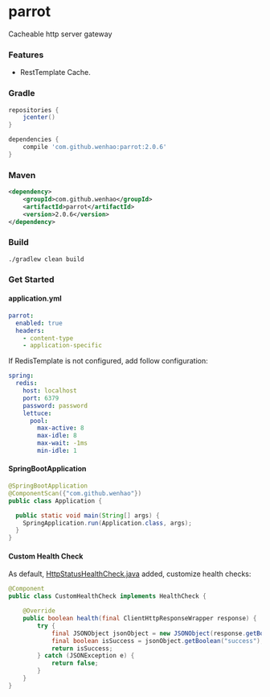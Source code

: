 # parrot

Cacheable http server gateway

### Features

* RestTemplate Cache.

### Gradle

```groovy
repositories {
    jcenter()
}

dependencies {
    compile 'com.github.wenhao:parrot:2.0.6'
}
```

### Maven

```xml
<dependency>
    <groupId>com.github.wenhao</groupId>
    <artifactId>parrot</artifactId>
    <version>2.0.6</version>
</dependency>
```

### Build

```
./gradlew clean build
```

### Get Started

#### application.yml

```yaml
parrot:
  enabled: true
  headers:
    - content-type
    - application-specific
```

If RedisTemplate is not configured, add follow configuration:
```yaml
spring:
  redis:
    host: localhost
    port: 6379
    password: password
    lettuce:
      pool:
        max-active: 8
        max-idle: 8
        max-wait: -1ms
        min-idle: 1
```

#### SpringBootApplication

```java
@SpringBootApplication
@ComponentScan({"com.github.wenhao"})
public class Application {

  public static void main(String[] args) {
    SpringApplication.run(Application.class, args);
  }
}
```

#### Custom Health Check

As default, [HttpStatusHealthCheck.java] added, customize health checks:

```java
@Component
public class CustomHealthCheck implements HealthCheck {

    @Override
    public boolean health(final ClientHttpResponseWrapper response) {
        try {
            final JSONObject jsonObject = new JSONObject(response.getBodyAsString());
            final boolean isSuccess = jsonObject.getBoolean("success");
            return isSuccess;
        } catch (JSONException e) {
            return false;
        }
    }
}
```


[HttpStatusHealthCheck.java]: ./src/main/java/com/github/wenhao/health/HttpStatusHealthCheck.java